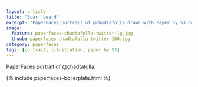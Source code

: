 ```yaml
---
layout: article
title: "Scarf beard"
excerpt: "PaperFaces portrait of @chadtafolla drawn with Paper by 53 on an iPad."
image: 
  feature: paperfaces-chadtafolla-twitter-lg.jpg
  thumb: paperfaces-chadtafolla-twitter-150.jpg
category: paperfaces
tags: [portrait, illustration, paper by 53]
---
```


PaperFaces portrait of [@chadtafolla](http://twitter.com/chadtafolla).

{% include paperfaces-boilerplate.html %}